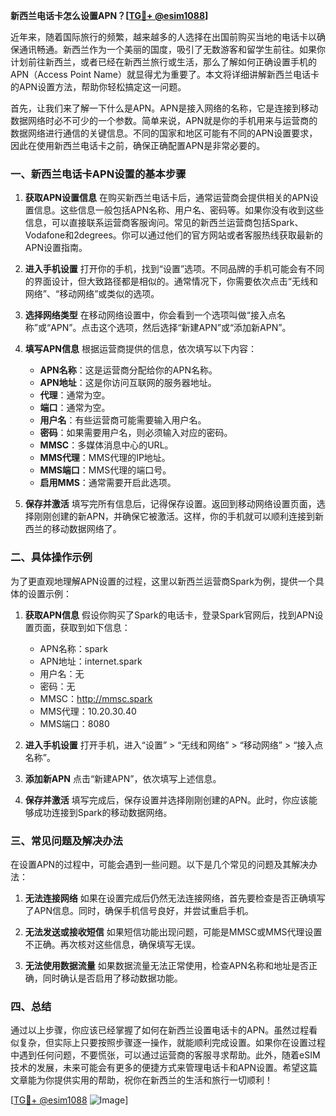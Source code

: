 **新西兰电话卡怎么设置APN？[[TG💪+ @esim1088](https://t.me/s/esim1088)]**

近年来，随着国际旅行的频繁，越来越多的人选择在出国前购买当地的电话卡以确保通讯畅通。新西兰作为一个美丽的国度，吸引了无数游客和留学生前往。如果你计划前往新西兰，或者已经在新西兰旅行或生活，那么了解如何正确设置手机的APN（Access Point Name）就显得尤为重要了。本文将详细讲解新西兰电话卡的APN设置方法，帮助你轻松搞定这一问题。

首先，让我们来了解一下什么是APN。APN是接入网络的名称，它是连接到移动数据网络时必不可少的一个参数。简单来说，APN就是你的手机用来与运营商的数据网络进行通信的关键信息。不同的国家和地区可能有不同的APN设置要求，因此在使用新西兰电话卡之前，确保正确配置APN是非常必要的。

### 一、新西兰电话卡APN设置的基本步骤

1. **获取APN设置信息**
   在购买新西兰电话卡后，通常运营商会提供相关的APN设置信息。这些信息一般包括APN名称、用户名、密码等。如果你没有收到这些信息，可以直接联系运营商客服询问。常见的新西兰运营商包括Spark、Vodafone和2degrees。你可以通过他们的官方网站或者客服热线获取最新的APN设置指南。

2. **进入手机设置**
   打开你的手机，找到“设置”选项。不同品牌的手机可能会有不同的界面设计，但大致路径都是相似的。通常情况下，你需要依次点击“无线和网络”、“移动网络”或类似的选项。

3. **选择网络类型**
   在移动网络设置中，你会看到一个选项叫做“接入点名称”或“APN”。点击这个选项，然后选择“新建APN”或“添加新APN”。

4. **填写APN信息**
   根据运营商提供的信息，依次填写以下内容：
   - **APN名称**：这是运营商分配给你的APN名称。
   - **APN地址**：这是你访问互联网的服务器地址。
   - **代理**：通常为空。
   - **端口**：通常为空。
   - **用户名**：有些运营商可能需要输入用户名。
   - **密码**：如果需要用户名，则必须输入对应的密码。
   - **MMSC**：多媒体消息中心的URL。
   - **MMS代理**：MMS代理的IP地址。
   - **MMS端口**：MMS代理的端口号。
   - **启用MMS**：通常需要开启此选项。

5. **保存并激活**
   填写完所有信息后，记得保存设置。返回到移动网络设置页面，选择刚刚创建的新APN，并确保它被激活。这样，你的手机就可以顺利连接到新西兰的移动数据网络了。

### 二、具体操作示例

为了更直观地理解APN设置的过程，这里以新西兰运营商Spark为例，提供一个具体的设置示例：

1. **获取APN信息**
   假设你购买了Spark的电话卡，登录Spark官网后，找到APN设置页面，获取到如下信息：
   - APN名称：spark
   - APN地址：internet.spark
   - 用户名：无
   - 密码：无
   - MMSC：http://mmsc.spark
   - MMS代理：10.20.30.40
   - MMS端口：8080

2. **进入手机设置**
   打开手机，进入“设置” > “无线和网络” > “移动网络” > “接入点名称”。

3. **添加新APN**
   点击“新建APN”，依次填写上述信息。

4. **保存并激活**
   填写完成后，保存设置并选择刚刚创建的APN。此时，你应该能够成功连接到Spark的移动数据网络。

### 三、常见问题及解决办法

在设置APN的过程中，可能会遇到一些问题。以下是几个常见的问题及其解决办法：

1. **无法连接网络**
   如果在设置完成后仍然无法连接网络，首先要检查是否正确填写了APN信息。同时，确保手机信号良好，并尝试重启手机。

2. **无法发送或接收短信**
   如果短信功能出现问题，可能是MMSC或MMS代理设置不正确。再次核对这些信息，确保填写无误。

3. **无法使用数据流量**
   如果数据流量无法正常使用，检查APN名称和地址是否正确，同时确认是否启用了移动数据功能。

### 四、总结

通过以上步骤，你应该已经掌握了如何在新西兰设置电话卡的APN。虽然过程看似复杂，但实际上只要按照步骤逐一操作，就能顺利完成设置。如果你在设置过程中遇到任何问题，不要慌张，可以通过运营商的客服寻求帮助。此外，随着eSIM技术的发展，未来可能会有更多的便捷方式来管理电话卡和APN设置。希望这篇文章能为你提供实用的帮助，祝你在新西兰的生活和旅行一切顺利！

[[TG💪+ @esim1088](https://t.me/s/esim1088) ![Image](https://i.postimg.cc/4NQfJmqS/Snipaste-2025-05-13-00-14-12.png)]